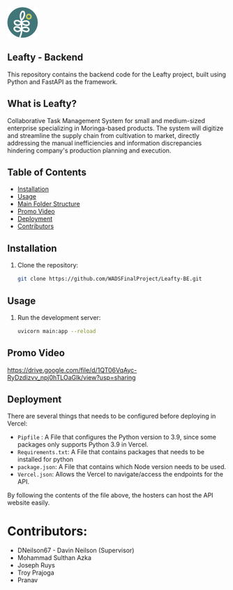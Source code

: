 <img src="LeaftyLogo.png" >

## Leafty - Backend
This repository contains the backend code for the Leafty project, built using Python and FastAPI as the framework.

## What is Leafty?
 Collaborative Task Management System for small and medium-sized enterprise specializing in Moringa-based products. The system will digitize and streamline the supply chain from cultivation to market, directly addressing the manual inefficiencies and information discrepancies hindering company's production planning and execution. 

## Table of Contents
- [Installation](#installation)
- [Usage](#usage)
- [Main Folder Structure](#main-folder-structure)
- [Promo Video](#promo-video)
- [Deployment](#deployment)
- [Contributors](#contributors)

## Installation
1. Clone the repository:
   ```sh
   git clone https://github.com/WADSFinalProject/Leafty-BE.git

## Usage
1. Run the development server:
    ```sh
    uvicorn main:app --reload

## Promo Video

https://drive.google.com/file/d/1QT06VqAyc-RyDzdizvv_npj0hTLOaGlk/view?usp=sharing

## Deployment
There are several things that needs to be configured before deploying in Vercel:
- `Pipfile` : A File that configures the Python version to 3.9, since some packages only supports Python 3.9 in Vercel.
- `Requirements.txt`: A File that contains packages that needs to be installed for python
- `package.json`: A File that contains which Node version needs to be used.
- `Vercel.json`: Allows the Vercel to navigate/access the endpoints for the API.

By following the contents of the file above, the hosters can host the API website easily.

# Contributors:
- DNeilson67 - Davin Neilson (Supervisor)
- Mohammad Sulthan Azka
- Joseph Ruys
- Troy Prajoga
- Pranav


